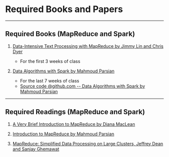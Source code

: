 # Required Books and Papers

------

## Required Books (MapReduce and Spark) 

1. [Data-Intensive Text Processing with MapReduce by Jimmy Lin and Chris Dyer](http://lintool.github.io/MapReduceAlgorithms/ed1n/MapReduce-algorithms.pdf)
	* For the first 3 weeks of class

2. [Data Algorithms with Spark by Mahmoud Parsian](https://www.oreilly.com/library/view/data-algorithms-with/9781492082378/)
	* For the last 7 weeks of class
	* [Source code @github.com -- Data Algorithms with Spark by Mahmoud Parsian](https://github.com/mahmoudparsian/data-algorithms-with-spark)  


------

## Required Readings (MapReduce and Spark) 

1. [A Very Brief Introduction to MapReduce by Diana MacLean](http://hci.stanford.edu/courses/cs448g/a2/files/map_reduce_tutorial.pdf)

2. [Introduction to MapReduce by Mahmoud Parsian](http://mapreduce4hackers.com/docs/Introduction-to-MapReduce.pdf)

3. [MapReduce: Simplified Data Processing on Large Clusters, Jeffrey Dean and Sanjay Ghemawat](https://github.com/mahmoudparsian/big-data-mapreduce-course/tree/master/slides/mapreduce/MapReduce_Simplified_Data_Processing_on_Large_Clusters_by_Jeff_Dean.pdf)

